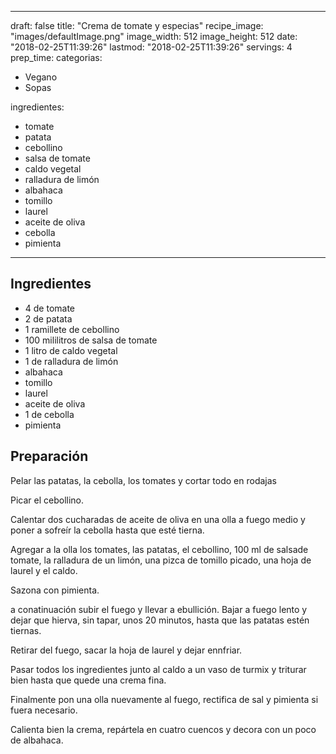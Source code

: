 
---
draft: false
title: "Crema de tomate y especias"
recipe_image: "images/defaultImage.png"
image_width: 512
image_height: 512
date: "2018-02-25T11:39:26"
lastmod: "2018-02-25T11:39:26"
servings: 4
prep_time: 
categorias:
  - Vegano
  - Sopas

ingredientes:
  - tomate
  - patata
  - cebollino
  - salsa de tomate
  - caldo vegetal
  - ralladura de limón
  - albahaca
  - tomillo
  - laurel
  - aceite de oliva
  - cebolla
  - pimienta
---

## Ingredientes
- 4  de tomate
- 2  de patata
- 1 ramillete de cebollino
- 100 mililitros de salsa de tomate
- 1 litro de caldo vegetal
- 1  de ralladura de limón
- albahaca
- tomillo
- laurel
- aceite de oliva
- 1  de cebolla
- pimienta

## Preparación
Pelar las patatas, la cebolla, los tomates y cortar todo en rodajas

Picar el cebollino.

Calentar dos cucharadas de aceite de oliva en una olla a fuego medio y poner a sofreír la cebolla hasta que esté tierna.

Agregar a la olla los tomates, las patatas, el cebollino, 100 ml de salsade tomate, la ralladura de un limón, una pizca de tomillo picado, una hoja de laurel y el caldo.

Sazona con pimienta.

a conatinuación subir el fuego y llevar a ebullición. Bajar a fuego lento y dejar que hierva, sin tapar, unos 20 minutos, hasta que las patatas estén tiernas.

Retirar del fuego, sacar la hoja de laurel y dejar ennfriar. 

Pasar todos los ingredientes junto al caldo a un vaso de turmix y triturar bien hasta que quede una crema fina.

Finalmente pon una olla nuevamente al fuego, rectifica de sal y pimienta si fuera necesario.

Calienta bien la crema, repártela en cuatro cuencos y decora con un poco de albahaca.



